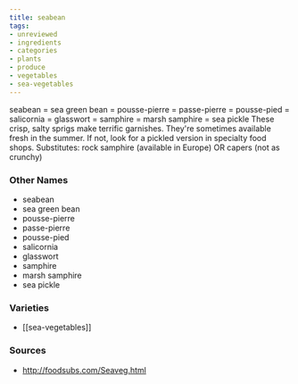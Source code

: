 ```yaml
---
title: seabean
tags:
- unreviewed
- ingredients
- categories
- plants
- produce
- vegetables
- sea-vegetables
---
```

seabean = sea green bean = pousse-pierre = passe-pierre = pousse-pied = salicornia = glasswort = samphire = marsh samphire = sea pickle These crisp, salty sprigs make terrific garnishes. They're sometimes available fresh in the summer. If not, look for a pickled version in specialty food shops. Substitutes: rock samphire (available in Europe) OR capers (not as crunchy)

### Other Names

* seabean
* sea green bean
* pousse-pierre
* passe-pierre
* pousse-pied
* salicornia
* glasswort
* samphire
* marsh samphire
* sea pickle

### Varieties

* [[sea-vegetables]]

### Sources
* http://foodsubs.com/Seaveg.html
